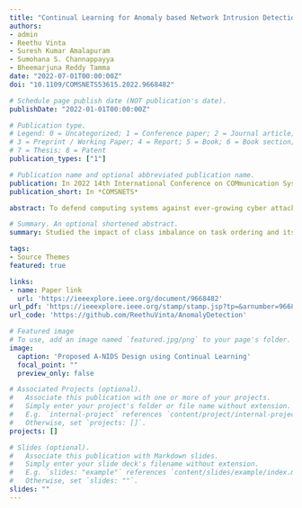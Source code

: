 ```yaml
---
title: "Continual Learning for Anomaly based Network Intrusion Detection"
authors:
- admin
- Reethu Vinta
- Suresh Kumar Amalapuram
- Sumohana S. Channappayya
- Bheemarjuna Reddy Tamma
date: "2022-07-01T00:00:00Z"
doi: "10.1109/COMSNETS53615.2022.9668482"

# Schedule page publish date (NOT publication's date).
publishDate: "2022-01-01T00:00:00Z"

# Publication type.
# Legend: 0 = Uncategorized; 1 = Conference paper; 2 = Journal article;
# 3 = Preprint / Working Paper; 4 = Report; 5 = Book; 6 = Book section;
# 7 = Thesis; 8 = Patent
publication_types: ["1"]

# Publication name and optional abbreviated publication name.
publication: In 2022 14th International Conference on COMmunication Systems & NETworkS (COMSNETS)
publication_short: In *COMSNETS*

abstract: To defend computing systems against ever-growing cyber attacks, Anomaly-based Network Intrusion Detection Systems (A-NIDS) have to evolve continuously. This requirement renders classical machine learning algorithms ineffective since they do not handle sequentially evolving tasks gracefully. Specifically, neural networks (NNs) are prone to catastrophic forgetting (CF) when trained on sequential data. Recent advances in addressing this drawback of NNs have resulted in a paradigm called Continual Learning (CL) which mitigates CF by introducing suitable constraints during the sequential training of these NNs. CL has been shown to be very effective in improving the performance of NNs on computer vision tasks. However, its application to the design of A-NIDS has not been explored. In this work, we evaluate the suitability of CL to address the challenges posed in A-NIDS design. Unlike computer vision datasets, network datasets suffer from the Class Imbalance (CI) problem, which makes the direct application of CL algorithms challenging. To evaluate the suitability of CL algorithms on network datasets, we study the impact of class imbalance on task ordering and its effect on the design of CL- based A-NIDS in the Class Incremental (CIL) and Domain Incremental (DIL) learning settings. Towards this end, we apply two popular CL algorithms viz. Elastic Weight Consolidation (EWC) and Gradient Episodic Memory (GEM) on two datasets viz., CICIDS and KDD Cup'99, and evaluate their performance. We found that CI affects task order sensitivity to a greater extent in the CIL setting when compared to the DIL setting. The performance of DIL setting can be further enhanced by incorporating experience forgetting aware memory population techniques, and we recommend this as a practical approach to building CL-based A-NIDS.

# Summary. An optional shortened abstract.
summary: Studied the impact of class imbalance on task ordering and its effect on the design of CL- based Anomaly-based Network Intrusion Detection Systems(A-NIDS) in the Class Incremental (CIL) and Domain Incremental (DIL) learning settings.

tags:
- Source Themes
featured: true

links:
- name: Paper link
  url: 'https://ieeexplore.ieee.org/document/9668482'
url_pdf: 'https://ieeexplore.ieee.org/stamp/stamp.jsp?tp=&arnumber=9668482'
url_code: 'https://github.com/ReethuVinta/AnomalyDetection'

# Featured image
# To use, add an image named `featured.jpg/png` to your page's folder. 
image:
  caption: 'Proposed A-NIDS Design using Continual Learning'
  focal_point: ""
  preview_only: false

# Associated Projects (optional).
#   Associate this publication with one or more of your projects.
#   Simply enter your project's folder or file name without extension.
#   E.g. `internal-project` references `content/project/internal-project/index.md`.
#   Otherwise, set `projects: []`.
projects: []

# Slides (optional).
#   Associate this publication with Markdown slides.
#   Simply enter your slide deck's filename without extension.
#   E.g. `slides: "example"` references `content/slides/example/index.md`.
#   Otherwise, set `slides: ""`.
slides: ""
---
```

